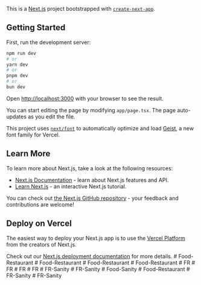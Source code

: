 This is a [Next.js](https://nextjs.org) project bootstrapped with [`create-next-app`](https://nextjs.org/docs/app/api-reference/cli/create-next-app).

## Getting Started

First, run the development server:

```bash
npm run dev
# or
yarn dev
# or
pnpm dev
# or
bun dev
```

Open [http://localhost:3000](http://localhost:3000) with your browser to see the result.

You can start editing the page by modifying `app/page.tsx`. The page auto-updates as you edit the file.

This project uses [`next/font`](https://nextjs.org/docs/app/building-your-application/optimizing/fonts) to automatically optimize and load [Geist](https://vercel.com/font), a new font family for Vercel.

## Learn More

To learn more about Next.js, take a look at the following resources:

- [Next.js Documentation](https://nextjs.org/docs) - learn about Next.js features and API.
- [Learn Next.js](https://nextjs.org/learn) - an interactive Next.js tutorial.

You can check out [the Next.js GitHub repository](https://github.com/vercel/next.js) - your feedback and contributions are welcome!

## Deploy on Vercel

The easiest way to deploy your Next.js app is to use the [Vercel Platform](https://vercel.com/new?utm_medium=default-template&filter=next.js&utm_source=create-next-app&utm_campaign=create-next-app-readme) from the creators of Next.js.

Check out our [Next.js deployment documentation](https://nextjs.org/docs/app/building-your-application/deploying) for more details.
#   F o o d - R e s t a u r a n t  
 #   F o o d - R e s t a u r a n t  
 #   F o o d - R e s t a u r a n t  
 #   F o o d - R e s t a u r a n t  
 #   F R  
 #   F R  
 #   F R  
 #   F R  
 #   F R - S a n i t y  
 #   F R - S a n i t y  
 #   F o o d - S a n i t y  
 #   F o o d - R e s t a u r a n t  
 #   F R - S a n i t y  
 #   F R - S a n i t y  
 